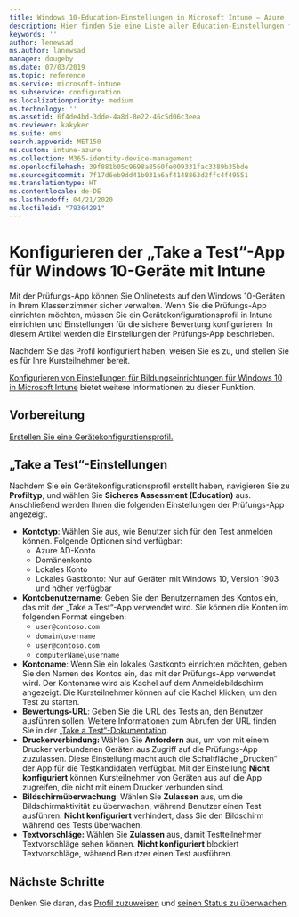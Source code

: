 ```yaml
---
title: Windows 10-Education-Einstellungen in Microsoft Intune – Azure | Microsoft-Dokumentation
description: Hier finden Sie eine Liste aller Education-Einstellungen für Windows 10-Geräte. Verwenden Sie diese Einstellungen in einem Gerätekonfigurationsprofil mit der „Take a Test“-App, wählen Sie aus, mit welcher Methode Benutzer oder Kursteilnehmer sich anmelden, überwachen Sie den Bildschirm während des Tests, und nehmen Sie Weiteres in Intune vor.
keywords: ''
author: lenewsad
ms.author: lanewsad
manager: dougeby
ms.date: 07/03/2019
ms.topic: reference
ms.service: microsoft-intune
ms.subservice: configuration
ms.localizationpriority: medium
ms.technology: ''
ms.assetid: 6f4de4bd-3dde-4a8d-8e22-46c5d06c3eea
ms.reviewer: kakyker
ms.suite: ems
search.appverid: MET150
ms.custom: intune-azure
ms.collection: M365-identity-device-management
ms.openlocfilehash: 39f881b05c9698a8560fe009331fac3389b35bde
ms.sourcegitcommit: 7f17d6eb9dd41b031a6af4148863d2ffc4f49551
ms.translationtype: HT
ms.contentlocale: de-DE
ms.lasthandoff: 04/21/2020
ms.locfileid: "79364291"
---
```

# <a name="configure-the-take-a-test-app-on-windows-10-devices-using-intune"></a>Konfigurieren der „Take a Test“-App für Windows 10-Geräte mit Intune

Mit der Prüfungs-App können Sie Onlinetests auf den Windows 10-Geräten in Ihrem Klassenzimmer sicher verwalten. Wenn Sie die Prüfungs-App einrichten möchten, müssen Sie ein Gerätekonfigurationsprofil in Intune einrichten und Einstellungen für die sichere Bewertung konfigurieren. In diesem Artikel werden die Einstellungen der Prüfungs-App beschrieben. 

Nachdem Sie das Profil konfiguriert haben, weisen Sie es zu, und stellen Sie es für Ihre Kursteilnehmer bereit. 

[Konfigurieren von Einstellungen für Bildungseinrichtungen für Windows 10 in Microsoft Intune](education-settings-configure.md) bietet weitere Informationen zu dieser Funktion.

## <a name="before-you-begin"></a>Vorbereitung

[Erstellen Sie eine Gerätekonfigurationsprofil.](education-settings-configure.md#create-a-device-profile)

## <a name="take-a-test-settings"></a>„Take a Test“-Einstellungen
Nachdem Sie ein Gerätekonfigurationsprofil erstellt haben, navigieren Sie zu **Profiltyp**, und wählen Sie **Sicheres Assessment (Education)** aus. Anschließend werden Ihnen die folgenden Einstellungen der Prüfungs-App angezeigt. 


- **Kontotyp**: Wählen Sie aus, wie Benutzer sich für den Test anmelden können. Folgende Optionen sind verfügbar:
  - Azure AD-Konto
  - Domänenkonto
  - Lokales Konto
  - Lokales Gastkonto: Nur auf Geräten mit Windows 10, Version 1903 und höher verfügbar    
- **Kontobenutzername**: Geben Sie den Benutzernamen des Kontos ein, das mit der „Take a Test“-App verwendet wird. Sie können die Konten im folgenden Format eingeben:
  - `user@contoso.com`
  - `domain\username`
  - `user@contoso.com`
  - `computerName\username`
- **Kontoname**: Wenn Sie ein lokales Gastkonto einrichten möchten, geben Sie den Namen des Kontos ein, das mit der Prüfungs-App verwendet wird. Der Kontoname wird als Kachel auf dem Anmeldebildschirm angezeigt. Die Kursteilnehmer können auf die Kachel klicken, um den Test zu starten.  
- **Bewertungs-URL**: Geben Sie die URL des Tests an, den Benutzer ausführen sollen. Weitere Informationen zum Abrufen der URL finden Sie in der [„Take a Test“-Dokumentation](https://docs.microsoft.com/education/windows/take-tests-in-windows-10).
- **Druckerverbindung:** Wählen Sie **Anfordern** aus, um von mit einem Drucker verbundenen Geräten aus Zugriff auf die Prüfungs-App zuzulassen. Diese Einstellung macht auch die Schaltfläche „Drucken“ der App für die Testkandidaten verfügbar. Mit der Einstellung **Nicht konfiguriert** können Kursteilnehmer von Geräten aus auf die App zugreifen, die nicht mit einem Drucker verbunden sind.  
- **Bildschirmüberwachung**: Wählen Sie **Zulassen** aus, um die Bildschirmaktivität zu überwachen, während Benutzer einen Test ausführen. **Nicht konfiguriert** verhindert, dass Sie den Bildschirm während des Tests überwachen.
- **Textvorschläge:** Wählen Sie **Zulassen** aus, damit Testteilnehmer Textvorschläge sehen können. **Nicht konfiguriert** blockiert Textvorschläge, während Benutzer einen Test ausführen.

## <a name="next-steps"></a>Nächste Schritte

Denken Sie daran, das [Profil zuzuweisen](device-profile-assign.md) und [seinen Status zu überwachen](device-profile-monitor.md).
